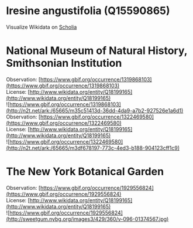 
Iresine angustifolia (Q15590865)
================================
  
Visualize Wikidata on [Scholia](https://scholia.toolforge.org/taxon/Q15590865)
# National Museum of Natural History, Smithsonian Institution
  
Observation: [https://www.gbif.org/occurrence/1319868103](https://www.gbif.org/occurrence/1319868103)  
License: [http://www.wikidata.org/entity/Q18199165](http://www.wikidata.org/entity/Q18199165)  
![https://www.gbif.org/occurrence/1319868103](http://n2t.net/ark:/65665/m35c51413d-36dd-4da9-a7b2-927526e1a6d1)  
Observation: [https://www.gbif.org/occurrence/1322469580](https://www.gbif.org/occurrence/1322469580)  
License: [http://www.wikidata.org/entity/Q18199165](http://www.wikidata.org/entity/Q18199165)  
![https://www.gbif.org/occurrence/1322469580](http://n2t.net/ark:/65665/m3df678197-773c-4ed3-b188-904123cff1c9)
# The New York Botanical Garden
  
Observation: [https://www.gbif.org/occurrence/1929556824](https://www.gbif.org/occurrence/1929556824)  
License: [http://www.wikidata.org/entity/Q18199165](http://www.wikidata.org/entity/Q18199165)  
![https://www.gbif.org/occurrence/1929556824](http://sweetgum.nybg.org/images3/429/360/v-096-01374567.jpg)